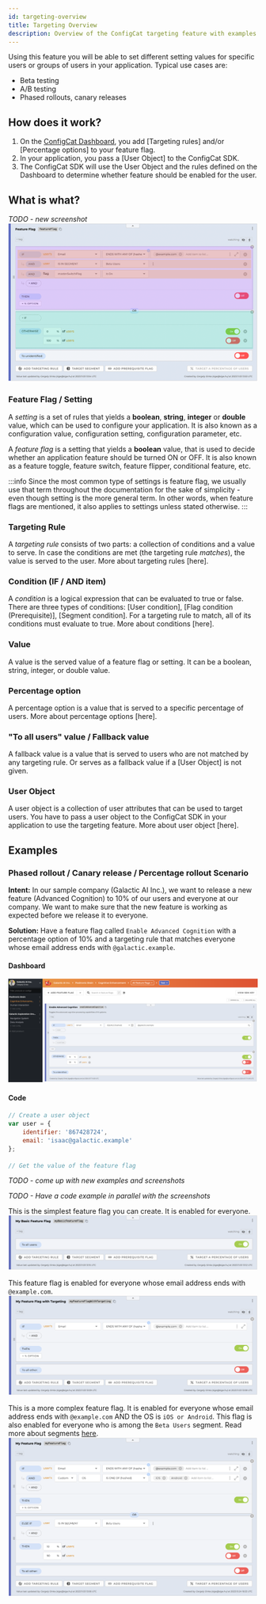 ```yaml
---
id: targeting-overview
title: Targeting Overview
description: Overview of the ConfigCat targeting feature with examples.
---
```


Using this feature you will be able to set different setting values for specific users or groups of users in your application. Typical use cases are:
- Beta testing
- A/B testing
- Phased rollouts, canary releases

## How does it work?

1. On the <a href="https://app.configcat.com" target="_blank">ConfigCat Dashboard</a>, you add [Targeting rules] and/or [Percentage options] to your feature flag.
2. In your application, you pass a [User Object] to the ConfigCat SDK.
3. The ConfigCat SDK will use the User Object and the rules defined on the Dashboard to determine whether feature should be enabled for the user.

## What is what?
*TODO - new screenshot*
![Targeting Overview](../../static/assets/targeting/targeting-overview/targeting.png)

### Feature Flag / Setting

A *setting* is a set of rules that yields a **boolean**, **string**, **integer** or **double** value, which can be used to configure your application. It is also known as a configuration value, configuration setting, configuration parameter, etc.

A *feature flag* is a setting that yields a **boolean** value, that is used to decide whether an application feature should be turned ON or OFF. It is also known as a feature toggle, feature switch, feature flipper, conditional feature, etc.

:::info
Since the most common type of settings is feature flag, we usually use that term throughout the documentation for the sake of simplicity - even though setting is the more general term. In other words, when feature flags are mentioned, it also applies to settings unless stated otherwise.
:::

### Targeting Rule

A *targeting rule* consists of two parts: a collection of conditions and a value to serve. In case the conditions are met (the targeting rule *matches*), the value is served to the user. More about targeting rules [here].

### Condition (IF / AND item)

A *condition* is a logical expression that can be evaluated to true or false. There are three types of conditions: [User condition], [Flag condition (Prerequisite)], [Segment condition]. For a targeting rule to match, all of its conditions must evaluate to true. More about conditions [here].

### Value

A value is the served value of a feature flag or setting. It can be a boolean, string, integer, or double value.

### Percentage option

A percentage option is a value that is served to a specific percentage of users. More about percentage options [here].

### "To all users" value / Fallback value

A fallback value is a value that is served to users who are not matched by any targeting rule. Or serves as a fallback value if a [User Object] is not given.

### User Object

A user object is a collection of user attributes that can be used to target users. You have to pass a user object to the ConfigCat SDK in your application to use the targeting feature. More about user object [here]. 

## Examples

### Phased rollout / Canary release / Percentage rollout Scenario

**Intent:** In our sample company (Galactic AI Inc.), we want to release a new feature (Advanced Cognition) to 10% of our users and everyone at our company. We want to make sure that the new feature is working as expected before we release it to everyone.

**Solution:** Have a feature flag called `Enable Advanced Cognition` with a percentage option of 10% and a targeting rule that matches everyone whose email address ends with `@galactic.example`.

#### Dashboard
![Targeting Example 1](../../static/assets/targeting/targeting-overview/example1.png)

#### Code

```js
// Create a user object
var user = {
    identifier: '867428724',
    email: 'isaac@galactic.example'
};

// Get the value of the feature flag
```


*TODO - come up with new examples and screenshots*

*TODO - Have a code example in parallel with the screenshots*

This is the simplest feature flag you can create. It is enabled for everyone.
![Basic Feature Flag](../../static/assets/targeting/basic.png)

This feature flag is enabled for everyone whose email address ends with `@example.com`.
![Simple Feature Flag](../../static/assets/targeting/simple.png)

This is a more complex feature flag. It is enabled for everyone whose email address ends with `@example.com` AND the OS is `iOS or Android`. This flag is also enabled for everyone who is among the `Beta Users` segment. Read more about segments [here](/targeting/targeting-rules/segment-condition).
![Complex Feature Flag](../../static/assets/targeting/complex.png)